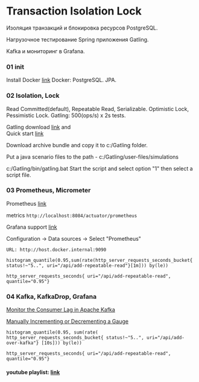 # Transaction Isolation Lock
Изоляция транзакций и блокировка ресурсов PostgreSQL.

Нагрузочное тестирование Spring приложения Gatling.

Kafka и мониторинг в Grafana.

### 01 init
Install Docker [link](https://www.docker.com/)
Docker: PostgreSQL. JPA.

### 02 Isolation, Lock

Read Committed(default), Repeatable Read, Serializable. Optimistic Lock, Pessimistic Lock. 
Gatling: 500(ops/s) x 2s tests.

Gatling download [link](https://gatling.io/open-source/) and  
Quick start [link](https://gatling.io/docs/gatling/tutorials/quickstart/)

Download archive bundle and copy it to c:/Gatling folder.

Put a java scenario files to the path - c:/Gatling/user-files/simulations

c:/Gatling/bin/gatling.bat
Start the script and select option "1" then select a script file.

### 03 Prometheus, Micrometer
Prometheus [link](https://prometheus.io/docs/introduction/overview/#architecture)

metrics ```http://localhost:8084/actuator/prometheus```

Grafana support [link](https://prometheus.io/docs/visualization/grafana/)

Configuration -> Data sources -> Select "Prometheus"

```URL: http://host.docker.internal:9090``` 

```histogram_quantile(0.95,sum(rate(http_server_requests_seconds_bucket{ status!~"5..", uri="/api/add-repeatable-read"}[1m])) by(le))```

```http_server_requests_seconds{ uri="/api/add-repeatable-read", quantile="0.95"}```

### 04 Kafka, KafkaDrop, Grafana

[Monitor the Consumer Lag in Apache Kafka](https://www.baeldung.com/java-kafka-consumer-lag)

[Manually Incrementing or Decrementing a Gauge](https://micrometer.io/docs/concepts#_manually_incrementing_or_decrementing_a_gauge)

```
histogram_quantile(0.95, sum(rate( http_server_requests_seconds_bucket{ status!~"5..", uri="/api/add-over-kafka"} [10s])) by(le))

http_server_requests_seconds{ uri="/api/add-repeatable-read", quantile="0.95"}
```

#### youtube playlist:  [link](https://www.youtube.com/playlist?list=PL2oDefB9RF4FoOXBmj9A_wOvwK5BBHY-0)
